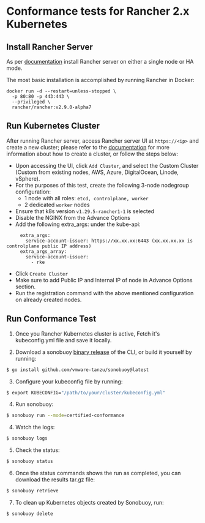 # Conformance tests for Rancher 2.x Kubernetes

## Install Rancher Server

As per [documentation](https://ranchermanager.docs.rancher.com/pages-for-subheaders/installation-and-upgrade) install Rancher server on either a single node or HA mode.

The most basic installation is accomplished by running Rancher in Docker:
```
docker run -d --restart=unless-stopped \
  -p 80:80 -p 443:443 \
  --privileged \
  rancher/rancher:v2.9.0-alpha7
```

## Run Kubernetes Cluster

After running Rancher server, access Rancher server UI at `https://<ip>` and create a new cluster; please refer to the [documentation](https://ranchermanager.docs.rancher.com/pages-for-subheaders/kubernetes-clusters-in-rancher-setup) for more information about how to create a cluster, or follow the steps below:

* Upon accessing the UI, click `Add Cluster`, and select the Custom Cluster (Custom from existing nodes, AWS, Azure, DigitalOcean, Linode, vSphere).
* For the purposes of this test, create the following 3-node nodegroup configuration:
  * 1 node with all roles: `etcd, controlplane, worker`
  * 2 dedicated `worker` nodes
* Ensure that k8s version `v1.29.5-rancher1-1` is selected
* Disable the NGINX from the Advance Options
* Add the following extra_args: under the kube-api:
```
     extra_args:
       service-account-issuer: https://xx.xx.xx:6443 (xx.xx.xx.xx is controlplane public IP address)
     extra_args_array:
       service-account-issuer:
         - rke
```
* Click `Create Cluster`
* Make sure to add Public IP and Internal IP of node in Advance Options section.
* Run the registration command with the above mentioned configuration on already created nodes.

## Run Conformance Test

1. Once you Rancher Kubernetes cluster is active, Fetch it's kubeconfig.yml file and save it locally.

2. Download a sonobuoy [binary release](https://github.com/heptio/sonobuoy/releases) of the CLI, or build it yourself by running:
```sh
$ go install github.com/vmware-tanzu/sonobuoy@latest
```

3. Configure your kubeconfig file by running:
```sh
$ export KUBECONFIG="/path/to/your/cluster/kubeconfig.yml"
```

4. Run sonobuoy:
```sh
$ sonobuoy run --mode=certified-conformance
```

4. Watch the logs:
```sh
$ sonobuoy logs
```

5. Check the status:
```sh
$ sonobuoy status
```

6. Once the status commands shows the run as completed, you can download the results tar.gz file:
```sh
$ sonobuoy retrieve
```

7. To clean up Kubernetes objects created by Sonobuoy, run:
```
$ sonobuoy delete
